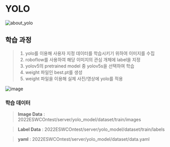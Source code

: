 # YOLO
![about_yolo](https://user-images.githubusercontent.com/109569066/193397458-1f8abb3f-f0fb-46fe-9a6a-b89f1622de3f.png)
## 학습 과정
> 1. yolo를 이용해 사용자 지정 데이터를 학습시키기 위하여 이미지를 수집
> 2. roboflow를 사용하여 해당 이미지의 관심 개체에 label을 지정
> 3. yolov5의 pretrained model 중 yolov5s을 선택하여 학습
> 4. weight 파일인 best.pt를 생성
> 5. weight 파일을 이용해 실제 사진/영상에 yolo를 적용

![image](https://user-images.githubusercontent.com/109569066/193398024-6dad1d06-7bf2-41d4-8672-e92e9c233851.png)

### 학습 데이터
> **Image Data** : 2022ESWCOntest/server/yolo_model/dataset/train/images

> **Label Data** : 2022ESWCOntest/server/yolo_model/dataset/train/labels

> **yaml** : 2022ESWCOntest/server/yolo_model/dataset/data.yaml


